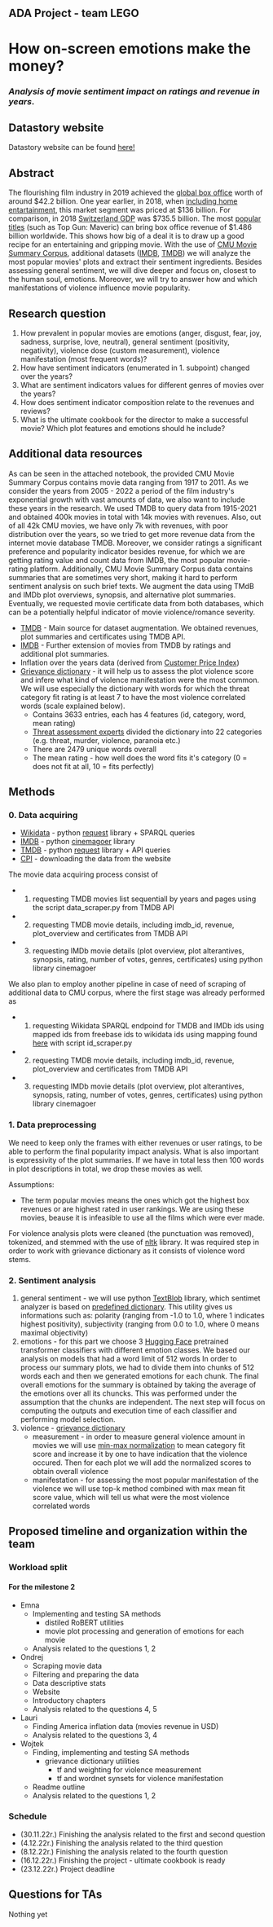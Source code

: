 ## ADA Project - team LEGO

# How on-screen emotions make the money?

### _Analysis of movie sentiment impact on ratings and revenue in years_.

## Datastory website

Datastory website can be found [here!](https://ondini.github.io/on-screen-emotions/)

## Abstract

The flourishing film industry in 2019 achieved the [global box office](https://www.statista.com/statistics/260198/filmed-entertainment-revenue-worldwide-by-region/) worth of around $42.2 billion. One year earlier, in 2018, when [including home entartainment](https://en.wikipedia.org/wiki/Film_industry), this market segment was priced at $136 billion. For comparison, in 2018 [Switzerland GDP](https://www.google.com/search?q=swiss+gdp&oq=swiss+gdp&aqs=chrome..69i57.3721j0j4&sourceid=chrome&ie=UTF-8) was $735.5 billion. The most [popular titles](https://www.boxofficemojo.com/year/world/?ref_=bo_nb_yl_tab) (such as Top Gun: Maveric) can bring box office revenue of $1.486 billion worldwide. This shows how big of a deal it is to draw up a good recipe for an entertaining and gripping movie. With the use of [CMU Movie Summary Corpus](http://www.cs.cmu.edu/~ark/personas/), additional datasets ([IMDB](https://www.imdb.com/), [TMDB](https://www.themoviedb.org/)) we will analyze the most popular movies' plots and extract their sentiment ingredients. Besides assessing general sentiment, we will dive deeper and focus on, closest to the human soul, emotions. Moreover, we will try to answer how and which manifestations of violence influence movie popularity.

## Research question

1. How prevalent in popular movies are emotions (anger, disgust, fear, joy, sadness, surprise, love, neutral), general sentiment (positivity, negativity), violence dose (custom measurement), violence manifestation (most frequent words)?
2. How have sentiment indicators (enumerated in 1. subpoint) changed over the years?
3. What are sentiment indicators values for different genres of movies over the years?
4. How does sentiment indicator composition relate to the revenues and reviews?
5. What is the ultimate cookbook for the director to make a successful movie? Which plot features and emotions should he include?

## Additional data resources

As can be seen in the attached notebook, the provided CMU Movie Summary Corpus contains movie data ranging from 1917 to 2011. As we consider the years from 2005 - 2022 a period of the film industry's exponential growth with vast amounts of data, we also want to include these years in the research. We used TMDB to query data from 1915-2021 and obtained 400k movies in total with 14k movies with revenues. Also, out of all 42k CMU movies, we have only 7k with revenues, with poor distribution over the years, so we tried to get more revenue data from the internet movie database TMDB. Moreover, we consider ratings a significant preference and popularity indicator besides revenue, for which we are getting rating value and count data from IMDB, the most popular movie-rating platform. Additionally, CMU Movie Summary Corpus data contains summaries that are sometimes very short, making it hard to perform sentiment analysis on such brief texts. We augment the data using TMdB and IMDb plot overviews, synopsis, and alternative plot summaries.
Eventually, we requested movie certificate data from both databases, which can be a potentially helpful indicator of movie violence/romance severity.

- [TMDB](https://www.themoviedb.org/) - Main source for dataset augmentation. We obtained revenues, plot summaries and certificates using TMDB API.
- [IMDB](https://www.imdb.com/) - Further extension of movies from TMDB by ratings and additional plot summaries.
- Inflation over the years data (derived from [Customer Price Index](https://www.bls.gov/cpi/data.htm))
- [Grievance dictionary](https://github.com/Isabellevdv/grievancedictionary) - it will help us to assess the plot violence score and infere what kind of violence manifestation were the most common. We will use especially the dictionary with words for which the threat category fit rating is at least 7 to have the most violence correlated words (scale explained below).
  - Contains 3633 entries, each has 4 features (id, category, word, mean rating)
  - [Threat assessment experts](https://link.springer.com/article/10.3758/s13428-021-01536-2) divided the dictionary into 22 categories (e.g. threat, murder, violence, paranoia etc.)
  - There are 2479 unique words overall
  - The mean rating - how well does the word fits it's category (0 = does not fit at all, 10 = fits perfectly)

## Methods

### 0. Data acquiring

- [Wikidata](https://www.wikidata.org/) - python [request](https://requests.readthedocs.io/en/latest/) library + SPARQL queries
- [IMDB](https://www.imdb.com/) - python [cinemagoer](https://imdbpy.readthedocs.io/en/latest/) library
- [TMDB](https://www.themoviedb.org/) - python [request](https://requests.readthedocs.io/en/latest/) library + API queries
- [CPI](https://www.bls.gov/cpi/data.htm) - downloading the data from the website

The movie data acquiring process consist of

- 1. requesting TMDB movies list sequentiall by years and pages using the script data_scraper.py from TMDB API
- 2. requesting TMDB movie details, including imdb_id, revenue, plot_overview and certificates from TMDB API
- 3. requesting IMDb movie details (plot overview, plot alterantives, synopsis, rating, number of votes, genres, certificates) using python library cinemagoer

We also plan to employ another pipeline in case of need of scraping of additional data to CMU corpus, where the first stage was already performed as

- 1. requesting Wikidata SPARQL endpoind for TMDB and IMDb ids using mapped ids from freebase ids to wikidata ids using mapping found [here](https://developers.google.com/freebase#freebase-wikidata-mappings) with script id_scraper.py
- 2. requesting TMDB movie details, including imdb_id, revenue, plot_overview and certificates from TMDB API
- 3. requesting IMDb movie details (plot overview, plot alterantives, synopsis, rating, number of votes, genres, certificates) using python library cinemagoer

### 1. Data preprocessing

We need to keep only the frames with either revenues or user ratings, to be able to perform the final popularity impact analysis. What is also important is expressivity of the plot summaries. If we have in total less then 100 words in plot descriptions in total, we drop these movies as well.

Assumptions:

- The term popular movies means the ones which got the highest box revenues or are highest rated in user rankings. We are using these movies, beause it is infeasible to use all the films which were ever made.

For violence analysis plots were cleaned (the punctuation was removed), tokenized, and stemmed with the use of [nltk](https://www.nltk.org/) library. It was required step in order to work with grievance dictionary as it consists of violence word stems.

### 2. Sentiment analysis

1. general sentiment - we will use python [TextBlob](https://textblob.readthedocs.io/en/dev/index.html) library, which sentimet analyzer is based on [predefined dictionary](https://github.com/sloria/TextBlob/blob/6396e24e85af7462cbed648fee21db5082a1f3fb/textblob/en/en-sentiment.xml). This utility gives us informations such as: polarity (ranging from -1.0 to 1.0, where 1 indicates highest positivity), subjectivity (ranging from 0.0 to 1.0, where 0 means maximal objectivity)
2. emotions - for this part we choose 3 [Hugging Face](https://huggingface.co/) pretrained transformer classifiers with different emotion classes.
   We based our analysis on models that had a word limit of 512 words
   In order to process our summary plots, we had to divide them into chunks of 512 words each and then we generated emotions for each chunk.
   The final overall emotions for the summary is obtained by taking the average of the emotions over all its chuncks.
   This was performed under the assumption that the chunks are independent.
   The next step will focus on computing the outputs and execution time of each classifier and performing model selection.
3. violence - [grievance dictionary](https://github.com/Isabellevdv/grievancedictionary)
   - measurement - in order to measure general violence amount in movies we will use [min-max normalization](<https://en.wikipedia.org/wiki/Normalization_(statistics)>) to mean category fit score and increase it by one to have indication that the violence occured. Then for each plot we will add the normalized scores to obtain overall violence
   - manifestation - for assessing the most popular manifestation of the violence we will use top-k method combined with max mean fit score value, which will tell us what were the most violence correlated words

## Proposed timeline and organization within the team

### Workload split

#### For the milestone 2

- Emna
  - Implementing and testing SA methods
    - distiled RoBERT utilities
    - movie plot processing and generation of emotions for each movie
  - Analysis related to the questions 1, 2
- Ondrej
  - Scraping movie data
  - Filtering and preparing the data
  - Data descriptive stats
  - Website
  - Introductory chapters
  - Analysis related to the questions 4, 5
- Lauri
  - Finding America inflation data (movies revenue in USD)
  - Analysis related to the questions 3, 4
- Wojtek
  - Finding, implementing and testing SA methods
    - grievance dictionary utilities
      - tf and weighting for violence measurement
      - tf and wordnet synsets for violence manifestation
  - Readme outline
  - Analysis related to the questions 1, 2

### Schedule

- (30.11.22r.) Finishing the analysis related to the first and second question
- (4.12.22r.) Finishing the analysis related to the third question
- (8.12.22r.) Finishing the analysis related to the fourth question
- (16.12.22r.) Finishing the project - ultimate cookbook is ready
- (23.12.22r.) Project deadline

## Questions for TAs

Nothing yet
